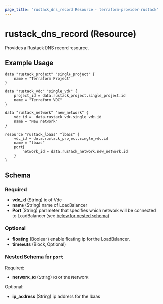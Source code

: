 ```yaml
---
page_title: "rustack_dns_record Resource - terraform-provider-rustack"
---
```

# rustack_dns_record (Resource)

Provides a Rustack DNS record resource.

## Example Usage

```hcl
data "rustack_project" "single_project" {
    name = "Terraform Project"
}

data "rustack_vdc" "single_vdc" {
    project_id = data.rustack_project.single_project.id
    name = "Terraform VDC"
}

data "rustack_network" "new_network" {
    vdc_id =  data.rustack_vdc.single_vdc.id
    name = "New network"
}

resource "rustack_lbaas" "lbaas" {
    vdc_id = data.rustack_project.single_vdc.id
    name = "lbaas"
    port{
        network_id = data.rustack_network.new_network.id
    }
}

```

## Schema

### Required

- **vdc_id** (String) id of Vdc
- **name** (String) name of LoadBalancer
- **Port** (String) parameter that specifies which network will be connected to LoadBalancer  (see [below for nested schema](#nestedblock--port))


### Optional

- **floating** (Boolean) enable floating ip for the LoadBalancer.
- **timeouts** (Block, Optional)

<a id="nestedblock--port"></a>
### Nested Schema for `port`

Required:

- **network_id** (String) id of the Network

Optional:

- **ip_address** (String) ip address for the lbaas

